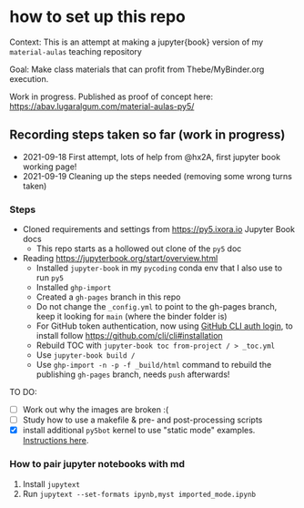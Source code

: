 # how to set up this repo

Context: This is an attempt at making a jupyter{book} version of my `material-aulas` teaching repository

Goal: Make class materials that can profit from Thebe/MyBinder.org execution.

Work in progress. Published as proof of concept here: https://abav.lugaralgum.com/material-aulas-py5/

## Recording steps taken so far (work in progress)

- 2021-09-18 First attempt, lots of help from @hx2A, first jupyter book working page!
- 2021-09-19 Cleaning up the steps needed (removing some wrong turns taken)

### Steps

- Cloned requirements and settings from https://py5.ixora.io Jupyter Book docs
   - This repo starts as a hollowed out clone of the `py5` doc
- Reading https://jupyterbook.org/start/overview.html
   - Installed `jupyter-book` in my `pycoding` conda env that I also use to run `py5`
   - Installed `ghp-import`
   - Created a `gh-pages` branch in this repo
   - Do not change the `_config.yml` to point to the gh-pages branch, keep it looking for `main` (where the binder folder is)
   - For GitHub token authentication, now using [GitHub CLI auth login](https://cli.github.com/manual/gh_auth_login), to install follow https://github.com/cli/cli#installation
   - Rebuild TOC with `jupyter-book toc from-project / > _toc.yml`
   - Use `jupyter-book build /` 
   - Use `ghp-import -n -p -f _build/html` command to rebuild the publishing `gh-pages` branch, needs `push` afterwards!

TO DO:
   - [ ] Work out why the images are broken :(
   - [ ] Study how to use a makefile & pre- and post-processing scripts
   - [X] install additional `py5bot` kernel to use "static mode" examples. [Instructions here](https://py5.ixora.io/content/install.html#jupyter-notebook-kernels).
   
### How to pair jupyter notebooks with md

1. Install `jupytext`
2. Run `jupytext --set-formats ipynb,myst imported_mode.ipynb`